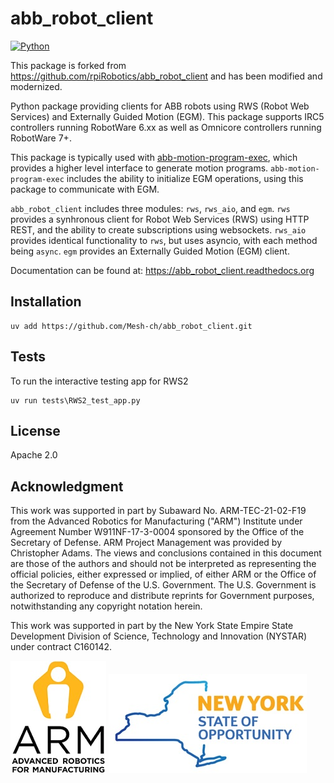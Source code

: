 # abb_robot_client 
[![Python](https://img.shields.io/badge/python-3.8+-blue.svg)](https://github.com/rpiRobotics/abb_robot_client)

This package is forked from https://github.com/rpiRobotics/abb_robot_client and has been modified and modernized.



Python package providing clients for ABB robots using RWS (Robot Web Services) and Externally Guided Motion (EGM). 
This package supports IRC5 controllers running RobotWare 6.xx as well as Omnicore controllers running RobotWare 7+.

This package is typically used with [abb-motion-program-exec](https://pypi.org/project/abb-motion-program-exec/),
which provides a higher level interface to generate motion programs. `abb-motion-program-exec` includes the ability
to initialize EGM operations, using this package to communicate with EGM.

`abb_robot_client` includes three modules: `rws`, `rws_aio`, and `egm`. `rws` provides a synhronous client for Robot 
Web Services (RWS) using HTTP REST, and the ability to create subscriptions using websockets. `rws_aio` provides 
identical functionality to `rws`, but uses asyncio, with each method being `async`. `egm` provides an Externally
Guided Motion (EGM) client.

Documentation can be found at: https://abb_robot_client.readthedocs.org

## Installation

```
uv add https://github.com/Mesh-ch/abb_robot_client.git
```

## Tests
To run the interactive testing app for RWS2
```
uv run tests\RWS2_test_app.py
```
## License

Apache 2.0

## Acknowledgment

This work was supported in part by Subaward No. ARM-TEC-21-02-F19 from the Advanced Robotics for Manufacturing ("ARM") Institute under Agreement Number W911NF-17-3-0004 sponsored by the Office of the Secretary of Defense. ARM Project Management was provided by Christopher Adams. The views and conclusions contained in this document are those of the authors and should not be interpreted as representing the official policies, either expressed or implied, of either ARM or the Office of the Secretary of Defense of the U.S. Government. The U.S. Government is authorized to reproduce and distribute reprints for Government purposes, notwithstanding any copyright notation herein.

This work was supported in part by the New York State Empire State Development Division of Science, Technology and Innovation (NYSTAR) under contract C160142. 

![](docs/figures/arm_logo.jpg) ![](docs/figures/nys_logo.jpg)


